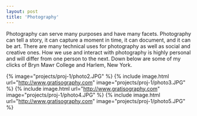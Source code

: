 ```yaml
---
layout: post
title: 'Photography'
---
```

Photography can serve many purposes and have many facets. Photography can tell a story, it can capture a moment in time, it can document, and it can be art. There are many technical uses for photography as well as social and creative ones. How we use and interact with photography is highly personal and will differ from one person to the next. Down below are some of my clicks of Bryn Mawr College and Harlem, New York.

{% image="projects/proj-1/photo2.JPG" %}
{% include image.html url="http://www.gratisography.com" image="projects/proj-1/photo3.JPG" %}
{% include image.html url="http://www.gratisography.com" image="projects/proj-1/photo4.JPG" %}
{% include image.html url="http://www.gratisography.com" image="projects/proj-1/photo5.JPG" %}
